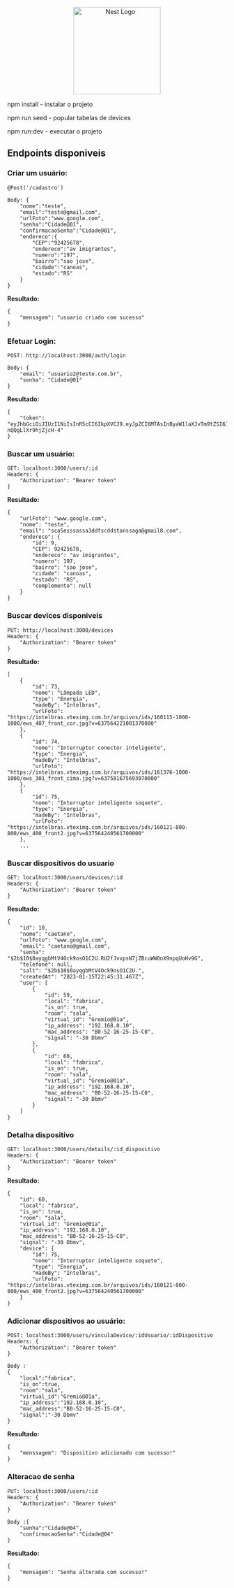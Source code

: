 <p align="center">
  <a href="http://nestjs.com/" target="blank"><img src="https://nestjs.com/img/logo-small.svg" width="200" alt="Nest Logo" /></a>
</p>
npm install - instalar o projeto

npm run seed - popular tabelas de devices

npm run:dev - executar o projeto



## Endpoints disponiveis

### Criar um usuário:

```
@Post('/cadastro')

Body: {
	"nome":"teste",
	"email":"teste@gmail.com",
	"urlFoto":"www.google.com",
	"senha":"Cidade@01",
	"confirmacaoSenha":"Cidade@01",
	"endereco":{
		"CEP":"92425678",
		"endereco":"av imigrantes",
		"numero":"197",
		"bairro":"sao jose",
		"cidade":"canoas",
		"estado":"RS"
	}
}
```

**Resultado:**

```
{
	"mensagem": "usuario criado com sucesso"
}
```

### Efetuar Login:

```
POST: http://localhost:3000/auth/login

Body: {
	"email": "usuario2@teste.com.br",
	"senha": "Cidade@01"
}
```

**Resultado:**

```
{
	"token": "eyJhbGciOiJIUzI1NiIsInR5cCI6IkpXVCJ9.eyJpZCI6MTAsInByaW1laXJvTm9tZSI6ImNhZXRhbm8iLCJ1cmxGb3RvIjoid3d3Lmdvb2dsZS5jb20iLCJlbWFpbCI6ImNhZXRhbm9AZ21haWwuY29tIiwiaWF0IjoxNjczODIyODAzLCJleHAiOjE2NzM4Mjg4MDN9.3UotgG8V35QI11tREr07NgDov-nQQgLlXr9hjZjcH-4"
}
```

### Buscar um usuário:

```
GET: localhost:3000/users/:id
Headers: {
	"Authorization": "Bearer token"
}
```

**Resultado:**

```
{
	"urlFoto": "www.google.com",
	"nome": "teste",
	"email": "sca5esssassa3ddfscddstanssaga@gmail8.com",
	"endereco": {
		"id": 9,
		"CEP": 92425678,
		"endereco": "av imigrantes",
		"numero": 197,
		"bairro": "sao jose",
		"cidade": "canoas",
		"estado": "RS",
		"complemento": null
	}
}
```

### Buscar devices disponiveis

```
PUT: http://localhost:3000/devices
Headers: {
	"Authorization": "Bearer token"
}
```

**Resultado:**

```
[
	{
		"id": 73,
		"nome": "Lâmpada LED",
		"type": "Energia",
		"madeBy": "Intelbras",
		"urlFoto": "https://intelbras.vteximg.com.br/arquivos/ids/160115-1000-1000/ews_407_front_cor.jpg?v=637564221001370000"
	},
	{
		"id": 74,
		"nome": "Interruptor conector inteligente",
		"type": "Energia",
		"madeBy": "Intelbras",
		"urlFoto": "https://intelbras.vteximg.com.br/arquivos/ids/161376-1000-1000/ews_301_front_cima.jpg?v=637581675693070000"
	},
	{
		"id": 75,
		"nome": "Interruptor inteligente soquete",
		"type": "Energia",
		"madeBy": "Intelbras",
		"urlFoto": "https://intelbras.vteximg.com.br/arquivos/ids/160121-800-800/ews_400_front2.jpg?v=637564240561700000"
	},
	...
```

### Buscar dispositivos do usuario

```
GET: localhost:3000/users/devices/:id
Headers: {
	"Authorization": "Bearer token"
}
```

**Resultado:**

```
{
	"id": 10,
	"nome": "caetano",
	"urlFoto": "www.google.com",
	"email": "caetano@gmail.com",
	"senha": "$2b$10$0ayqgbMtV4Ock9osO1C2U.RU2fJvvpsN7jZBcuWW0nX9npqUoHv9G",
	"telefone": null,
	"salt": "$2b$10$0ayqgbMtV4Ock9osO1C2U.",
	"createdAt": "2023-01-15T22:45:31.467Z",
	"user": [
		{
			"id": 59,
			"local": "fabrica",
			"is_on": true,
			"room": "sala",
			"virtual_id": "Gremio@01a",
			"ip_address": "192.168.0.10",
			"mac_address": "B0-52-16-25-15-C0",
			"signal": "-30 Dbmv"
		},
		{
			"id": 60,
			"local": "fabrica",
			"is_on": true,
			"room": "sala",
			"virtual_id": "Gremio@01a",
			"ip_address": "192.168.0.10",
			"mac_address": "B0-52-16-25-15-C0",
			"signal": "-30 Dbmv"
		}
	]
}
```



### Detalha dispositivo

```
GET: localhost:3000/users/details/:id_dispositivo
Headers: {
	"Authorization": "Bearer token"
}
```

**Resultado:**

```
{
	"id": 60,
	"local": "fabrica",
	"is_on": true,
	"room": "sala",
	"virtual_id": "Gremio@01a",
	"ip_address": "192.168.0.10",
	"mac_address": "B0-52-16-25-15-C0",
	"signal": "-30 Dbmv",
	"device": {
		"id": 75,
		"nome": "Interruptor inteligente soquete",
		"type": "Energia",
		"madeBy": "Intelbras",
		"urlFoto": "https://intelbras.vteximg.com.br/arquivos/ids/160121-800-800/ews_400_front2.jpg?v=637564240561700000"
	}
}
```

### Adicionar dispositivos ao usuário:

```
POST: localhost:3000/users/vinculaDevice/:idUsuario/:idDispositivo
Headers: {
	"Authorization": "Bearer token"
}

Body : 
{
	"local":"fabrica",
	"is_on":true,
	"room":"sala",
	"virtual_id":"Gremio@01a",
	"ip_address":"192.168.0.10",
	"mac_address":"B0-52-16-25-15-C0",
	"signal":"-30 Dbmv"
}

```

**Resultado:**

```
{
	"menssagem": "Dispositivo adicionado com sucesso!"
}
```

### Alteracao de senha

```
PUT: localhost:3000/users/:id
Headers: {
	"Authorization": "Bearer token"
}

Body :{
	"senha":"Cidade@04",
	"confirmacaoSenha":"Cidade@04"
}
```

**Resultado:**

```
{
	"mensagem": "Senha alterada com sucesso!"
}
```

